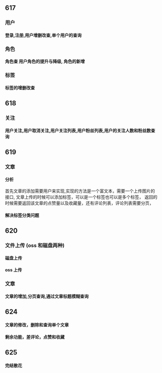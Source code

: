 ## 617

### 用户

#### 登录,注册,用户增删改查,单个用户的查询

### 角色

#### 角色查 用户角色的提升与降级, 角色的新增

### 标签

#### 标签的增删改查

## 618

### 关注

#### 用户关注,用户取消关注,用户关注列表,用户粉丝列表,用户的关注人数和粉丝数查询

## 619

### 文章

#### 分析

首先文章的添加需要用户来实现,实现的方法是一个富文本，需要一个上传图片的接口,
文章上传的时候可以添加标签，可以是一个标签也可以是多个标签，
返回的时候需要返回该文章的点赞量以及收藏量，还有评论列表，评论列表需要分页，

#### 解决标签分类问题

## 620

### 文件上传 (oss 和磁盘两种)

#### 磁盘上传

#### oss 上传

### 文章

#### 文章的增加,分页查询,通过文章标题模糊查询

## 624

#### 文章的修改，删除和查询单个文章

#### 剩余功能，差评论，点赞和收藏

## 625

#### 完结散花

